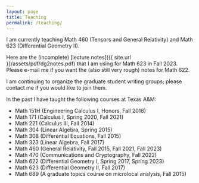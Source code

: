 ```yaml
---
layout: page
title: Teaching
permalink: /teaching/
---
```


I am currently teaching Math 460 (Tensors and General Relativity) and Math 623 (Differential Geometry II).

Here are the (incomplete) [lecture notes]({{ site.url }}/assets/pdf/dg2notes.pdf) that I am using for Math 623 in Fall 2023.  Please e-mail me if you want the (also still very rough) notes for Math 622.

I am continuing to organize the graduate student writing groups;
please contact me if you would like to join them.

In the past I have taught the following courses at Texas A&amp;M:
<ul class="paragraph-text">
  <li>Math 151H (Engineering Calculus I, Honors, Fall 2018)</li>
  <li>Math 171 (Calculus I, Spring 2020, Fall 2021)</li>
  <li>Math 221 (Calculus III, Fall 2014)</li>
  <li>Math 304 (Linear Algebra, Spring 2015)</li>
  <li>Math 308 (Differential Equations, Fall 2015)</li>
  <li>Math 323 (Linear Algebra, Fall 2017)</li>
  <li>Math 460 (General Relativity, Fall 2015, Fall 2021, Fall 2023)</li>
  <li>Math 470 (Communications and Cryptography, Fall 2022)</li>
  <li>Math 622 (Differential Geometry I, Spring 2017, Spring 2023)</li>
  <li>Math 623 (Differential Geometry II, Fall 2017)</li>
  <li>Math 689 (A graduate topics course on microlocal analysis, Fall 2015)</li>
</ul>   
